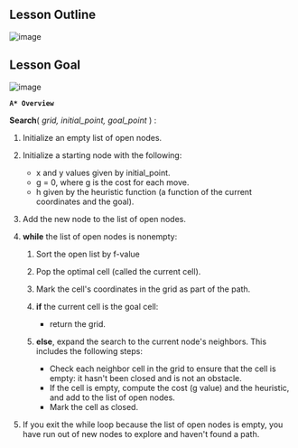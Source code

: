 
## Lesson Outline

![image](https://user-images.githubusercontent.com/20908007/145122181-1c86fb59-d564-497f-a7de-58a5314ef2f8.png)

## Lesson Goal 

![image](https://user-images.githubusercontent.com/20908007/145122225-2b74f565-9977-4cab-ad45-5d791ae6bdbf.png)

**`A* Overview`**

**Search**( _grid, initial_point, goal_point_ ) :

1. Initialize an empty list of open nodes.

2. Initialize a starting node with the following:
   * x and y values given by initial_point.
   * g = 0, where g is the cost for each move.
   * h given by the heuristic function (a function of the current coordinates and the goal).

3. Add the new node to the list of open nodes.

4. **while** the list of open nodes is nonempty:
   1. Sort the open list by f-value
   2. Pop the optimal cell (called the current cell).
   3. Mark the cell's coordinates in the grid as part of the path.
   4. **if** the current cell is the goal cell:
      * return the grid.
    
   5. **else**, expand the search to the current node's neighbors. This includes the following steps:
      * Check each neighbor cell in the grid to ensure that the cell is empty: it hasn't been closed and is not an obstacle.
      * If the cell is empty, compute the cost (g value) and the heuristic, and add to the list of open nodes.
      * Mark the cell as closed.
5. If you exit the while loop because the list of open nodes is empty, you have run out of new nodes to explore and haven't found a path.
